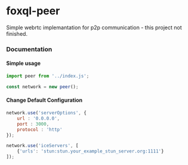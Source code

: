 # foxql-peer
Simple webrtc implemantation for p2p communication - this project not finished.

### Documentation


#### Simple usage
``` javascript 
import peer from '../index.js';

const network = new peer();
```

#### Change Default Configuration

``` javascript
network.use('serverOptions', {
    url : '0.0.0.0',
    port : 3000,
    protocol : 'http'
});

network.use('iceServers', [
    {'urls': 'stun:stun.your_example_stun_server.org:1111'}
]);
```